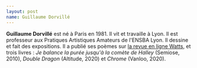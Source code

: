 ```yaml
---
layout: post
name: Guillaume Dorvillé
---
```

**Guillaume Dorvillé** est né à Paris en 1981. Il vit et travaille à Lyon. Il est professeur aux Pratiques Artistiques Amateurs de l'ENSBA Lyon. Il dessine et fait des expositions. Il a publié ses poèmes sur [la revue en ligne Watts](https://revuewatts.srwebworks.com/), et trois livres : *Je balance la purée jusqu'à la comète de Halley* (Semiose, 2010), *Double Dragon* (Altitude, 2020) et *Chrome* (Vanloo, 2020).